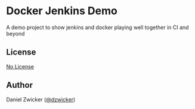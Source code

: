 # Docker Jenkins Demo
A demo project to show jenkins and docker playing well together in CI and beyond

## License
[No License](http://choosealicense.com/licenses/)

## Author
Daniel Zwicker ([@dzwicker](https://github.com/dzwicker))
